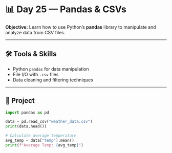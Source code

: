 # 📊 Day 25 — Pandas & CSVs

**Objective:** Learn how to use Python’s **pandas** library to manipulate and analyze data from CSV files.  

---

## 🛠️ Tools & Skills
- Python `pandas` for data manipulation  
- File I/O with `.csv` files  
- Data cleaning and filtering techniques  

---

## 🚀 Project
```python
import pandas as pd

data = pd.read_csv("weather_data.csv")
print(data.head())

# Calculate average temperature
avg_temp = data["temp"].mean()
print(f"Average Temp: {avg_temp}")
